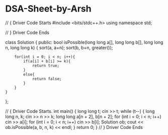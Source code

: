 # DSA-Sheet-by-Arsh
// { Driver Code Starts
#include <bits/stdc++.h>
using namespace std;

 // } Driver Code Ends

class Solution {
  public:
    bool isPossible(long long a[], long long b[], long long n, long long k) {
        sort(a, a+n);
        sort(b, b+n, greater<int>());
        
        for(int i = 0; i < n; i++){
            if(a[i] + b[i] >= k){
                return true;
            }
            else{
                return false;
            }
        }
    }
};

// { Driver Code Starts.
int main() {
    long long t;
    cin >> t;
    while (t--) {
        long long n, k;
        cin >> n >> k;
        long long a[n + 2], b[n + 2];
        for (int i = 0; i < n; i++) cin >> a[i];
        for (int i = 0; i < n; i++) cin >> b[i];
        Solution ob;
        cout << ob.isPossible(a, b, n, k) << endl;
    }
    return 0;
}
  // } Driver Code Ends
